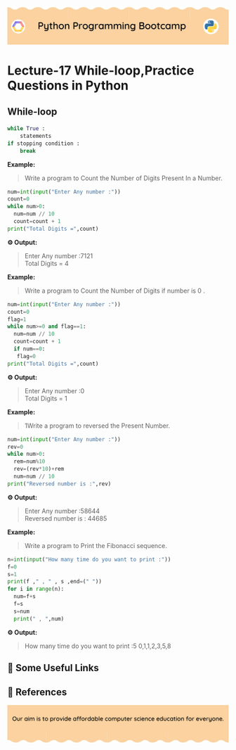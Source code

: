 <!-- HEADER -->
<p align="center">
  <img  src="./../assets/header.png?" />
</p>

# Lecture-17 While-loop,Practice Questions in Python

## While-loop

```python
while True :
    statements
if stopping condition :
    break
```

**Example:**
>Write a program to Count the Number of Digits Present In a Number.
```python
num=int(input("Enter Any number :"))
count=0
while num>0:
  num=num // 10
  count=count + 1
print("Total Digits =",count)
```
**⚙️ Output:**
>Enter Any number :7121     
Total Digits = 4

**Example:**

>Write a program to Count the Number of Digits if number is 0 .
```python
num=int(input("Enter Any number :"))
count=0
flag=1
while num>=0 and flag==1:
  num=num // 10
  count=count + 1
  if num==0:
   flag=0
print("Total Digits =",count)
```
**⚙️ Output:**
>Enter Any number :0  
Total Digits = 1

**Example:**

>1Write a program to reversed the Present Number.

```python
num=int(input("Enter Any number :"))
rev=0
while num>0:
  rem=num%10
  rev=(rev*10)+rem
  num=num // 10
print("Reversed number is :",rev)
```
**⚙️ Output:**
>Enter Any number :58644   
Reversed number is : 44685

**Example:**

>Write a program to Print the Fibonacci sequence.
```python
n=int(input("How many time do you want to print :"))
f=0
s=1
print(f ," , " , s ,end=(" "))
for i in range(n):
  num=f+s
  f=s
  s=num
  print(" , ",num)
```
**⚙️ Output:**
>How many time do you want to print :5 
0,1,1,2,3,5,8
## 🔗 Some Useful Links

## 📖 References

<!-- FOOTER -->
<p align="center">
  <img  src="./../assets/footer.png" />
</p> 

